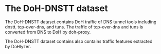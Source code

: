 # The DoH-DNSTT dataset

The DoH-DNSTT dataset contains DoH traffic of DNS tunnel tools including dnstt, tcp-over-dns, and tuns.
The traffic of tcp-over-dns and tuns is converted from DNS to DoH by doh-proxy.

The DoH-DNSTT dataset contains also contains traffic features extracted by DoHlyzer.

